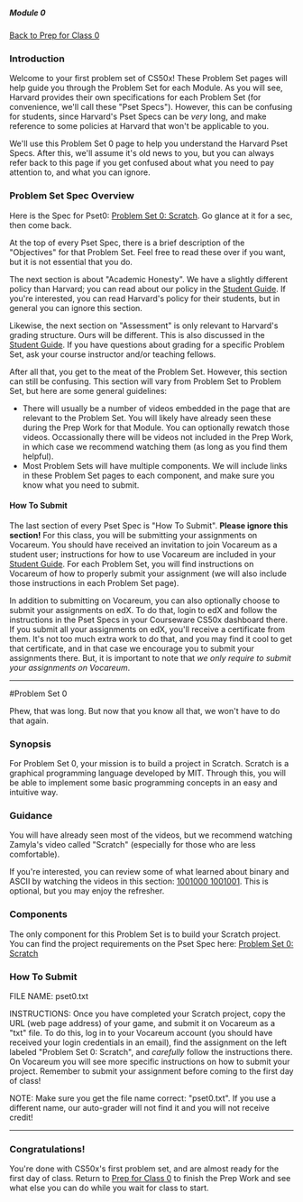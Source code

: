 ##### Module 0
[Back to Prep for Class 0](../class0-prep#scratch)

### Introduction

Welcome to your first problem set of CS50x! These Problem Set pages will help guide you through the Problem Set for each Module. As you will see, Harvard provides their own specifications for each Problem Set (for convenience, we'll call these "Pset Specs"). However, this can be confusing for students, since Harvard's Pset Specs can be _very_ long, and make reference to some policies at Harvard that won't be applicable to you. 

We'll use this Problem Set 0 page to help you understand the Harvard Pset Specs. After this, we'll assume it's old news to you, but you can always refer back to this page if you get confused about what you need to pay attention to, and what you can ignore. 

### Problem Set Spec Overview

Here is the Spec for Pset0: <a href="http://cdn.cs50.net/2015/fall/psets/0/pset0/pset0.html#itching_to_program" target="_blank">Problem Set 0: Scratch</a>. Go glance at it for a sec, then come back.

At the top of every Pset Spec, there is a brief description of the "Objectives" for that Problem Set. Feel free to read these over if you want, but it is not essential that you do. 

The next section is about "Academic Honesty". We have a slightly different policy than Harvard; you can read about our policy in the <a href="https://docs.google.com/document/d/1Gg7Om-4VzFm-VLv6gqfZ-wVBqJaENMO5sRMAptqtQnU/edit?usp=sharing" target="_blank">Student Guide</a>. If you're interested, you can read Harvard's policy for their students, but in general you can ignore this section.

Likewise, the next section on "Assessment" is only relevant to Harvard's grading structure. Ours will be different. This is also discussed in the <a href="https://docs.google.com/document/d/1Gg7Om-4VzFm-VLv6gqfZ-wVBqJaENMO5sRMAptqtQnU/edit?usp=sharing" target="_blank">Student Guide</a>. If you have questions about grading for a specific Problem Set, ask your course instructor and/or teaching fellows. 

After all that, you get to the meat of the Problem Set. However, this section can still be confusing. This section will vary from Problem Set to Problem Set, but here are some general guidelines:
* There will usually be a number of videos embedded in the page that are relevant to the Problem Set. You will likely have already seen these during the Prep Work for that Module. You can optionally rewatch those videos. Occassionally there will be videos not included in the Prep Work, in which case we recommend watching them (as long as you find them helpful).
* Most Problem Sets will have multiple components. We will include links in these Problem Set pages to each component, and make sure you know what you need to submit.

#### How To Submit
The last section of every Pset Spec is "How To Submit". **Please ignore this section!** For this class, you will be submitting your assignments on Vocareum. You should have received an invitation to join Vocareum as a student user; instructions for how to use Vocareum are included in your <a href="https://docs.google.com/document/d/1Gg7Om-4VzFm-VLv6gqfZ-wVBqJaENMO5sRMAptqtQnU/edit?usp=sharing" target="_blank">Student Guide</a>. For each Problem Set, you will find instructions on Vocareum of how to properly submit your assignment (we will also include those instructions in each Problem Set page). 

In addition to submitting on Vocareum, you can also optionally choose to submit your assignments on edX. To do that, login to edX and follow the instructions in the Pset Specs in your Courseware CS50x dashboard there. If you submit all your assignments on edX, you'll receive a certificate from them. It's not too much extra work to do that, and you may find it cool to get that certificate, and in that case we encourage you to submit your assignments there. But, it is important to note that *we only require to submit your assignments on Vocareum*. 

***

#Problem Set 0

Phew, that was long. But now that you know all that, we won't have to do that again. 

### Synopsis
For Problem Set 0, your mission is to build a project in Scratch. Scratch is a graphical programming language developed by MIT. Through this, you will be able to implement some basic programming concepts in an easy and intuitive way. 

### Guidance
You will have already seen most of the videos, but we recommend watching Zamyla's video called "Scratch" (especially for those who are less comfortable).

If you're interested, you can review some of what learned about binary and ASCII by watching the videos in this section: <a href="http://cdn.cs50.net/2015/fall/psets/0/pset0/pset0.html#1001000_1001001" target="_blank">1001000 1001001</a>. This is optional, but you may enjoy the refresher. 

### Components
The only component for this Problem Set is to build your Scratch project. You can find the project requirements on the Pset Spec here: <a href="http://cdn.cs50.net/2015/fall/psets/0/pset0/pset0.html#itching_to_program" target="_blank">Problem Set 0: Scratch</a>

### How To Submit

FILE NAME: pset0.txt

INSTRUCTIONS: Once you have completed your Scratch project, copy the URL (web page address) of your game, and submit it on Vocareum as a "txt" file. To do this, log in to your Vocareum account (you should have received your login credentials in an email), find the assignment on the left labeled "Problem Set 0: Scratch", and *carefully* follow the instructions there. On Vocareum you will see more specific instructions on how to submit your project. Remember to submit your assignment before coming to the first day of class!

NOTE: Make sure you get the file name correct: "pset0.txt". If you use a different name, our auto-grader will not find it and you will not receive credit!

***

### Congratulations! 
You're done with CS50x's first problem set, and are almost ready for the first day of class. Return to [Prep for Class 0](../class0-prep#scratch) to finish the Prep Work and see what else you can do while you wait for class to start. 
